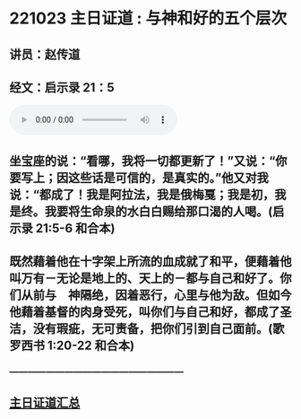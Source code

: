 # 221023 主日证道 :  与神和好的五个层次
## 讲员：赵传道
## 经文：启示录 21：5
<audio controls src="./221023.mp3"></audio>


## 坐宝座的说：“看哪，我将一切都更新了！”又说：“你要写上；因这些话是可信的，是真实的。”他又对我说：“都成了！我是阿拉法，我是俄梅戛；我是初，我是终。我要将生命泉的水白白赐给那口渴的人喝。(启示录 21:5-6 和合本)

## 既然藉着他在十字架上所流的血成就了和平，便藉着他叫万有－无论是地上的、天上的－都与自己和好了。你们从前与　神隔绝，因着恶行，心里与他为敌。但如今他藉着基督的肉身受死，叫你们与自己和好，都成了圣洁，没有瑕疵，无可责备，把你们引到自己面前。(歌罗西书 1:20-22 和合本)




### ———————————————————

## [主日证道汇总](https://nccchurch.github.io/Sermons/)
